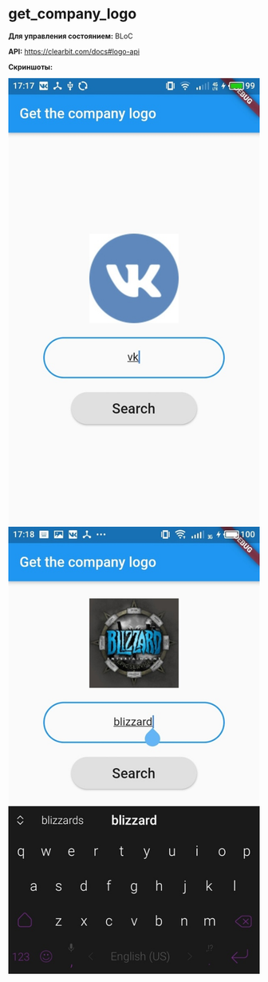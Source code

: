 # get_company_logo

**Для управления состоянием:** BLoC

**API:** https://clearbit.com/docs#logo-api

**Скриншоты:**

![Картинка](https://github.com/bonsoirelliot/images/blob/main/getlogo1.jpg)
![Картинка номер два](https://github.com/bonsoirelliot/images/blob/main/getlogo2.jpg)
